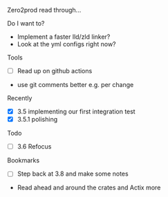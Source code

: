 Zero2prod read through... 

Do I want to? 
- Implement a faster lld/zld linker? 
- Look at the yml configs right now?

Tools
- [ ] Read up on github actions
- use git comments better e.g. per change

Recently
- [x] 3.5 implementing our first integration test
- [x] 3.5.1 polishing

Todo
- [ ] 3.6 Refocus

Bookmarks
- [ ] Step back at 3.8 and make some notes
- Read ahead and around the crates and Actix more 



